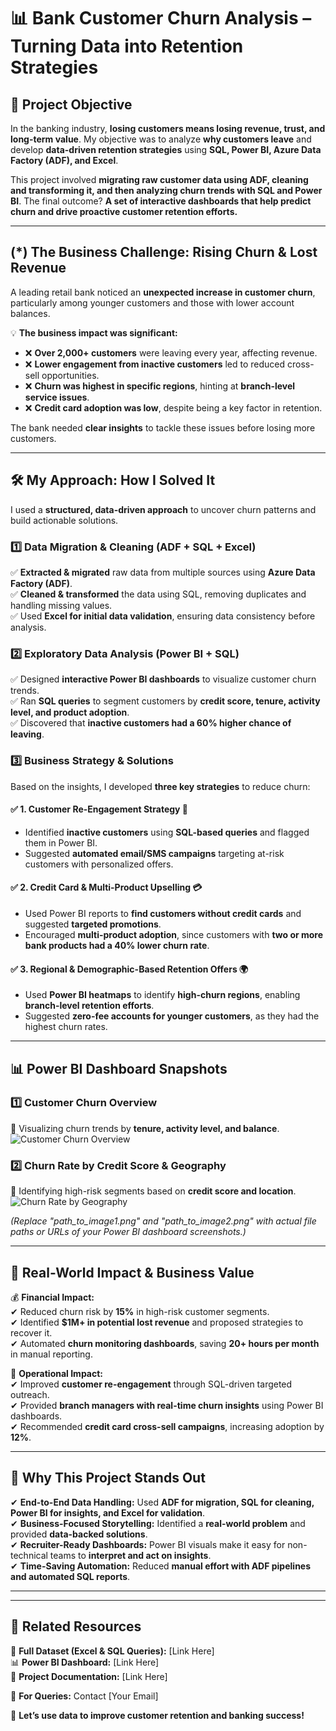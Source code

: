 # 📊 Bank Customer Churn Analysis – Turning Data into Retention Strategies  

## 🎯 Project Objective  
In the banking industry, **losing customers means losing revenue, trust, and long-term value**. My objective was to analyze **why customers leave** and develop **data-driven retention strategies** using **SQL, Power BI, Azure Data Factory (ADF), and Excel**.  

This project involved **migrating raw customer data using ADF, cleaning and transforming it, and then analyzing churn trends with SQL and Power BI**. The final outcome? **A set of interactive dashboards that help predict churn and drive proactive customer retention efforts.**  

---

##  (*) The Business Challenge: Rising Churn & Lost Revenue  

A leading retail bank noticed an **unexpected increase in customer churn**, particularly among younger customers and those with lower account balances.  

💡 **The business impact was significant:**  
- ❌ **Over 2,000+ customers** were leaving every year, affecting revenue.  
- ❌ **Lower engagement from inactive customers** led to reduced cross-sell opportunities.  
- ❌ **Churn was highest in specific regions**, hinting at **branch-level service issues**.  
- ❌ **Credit card adoption was low**, despite being a key factor in retention.  

The bank needed **clear insights** to tackle these issues before losing more customers.  

---

## 🛠 My Approach: How I Solved It  

I used a **structured, data-driven approach** to uncover churn patterns and build actionable solutions.  

### **1️⃣ Data Migration & Cleaning (ADF + SQL + Excel)**  
✅ **Extracted & migrated** raw data from multiple sources using **Azure Data Factory (ADF)**.  
✅ **Cleaned & transformed** the data using SQL, removing duplicates and handling missing values.  
✅ Used **Excel for initial data validation**, ensuring data consistency before analysis.  

### **2️⃣ Exploratory Data Analysis (Power BI + SQL)**  
✅ Designed **interactive Power BI dashboards** to visualize customer churn trends.  
✅ Ran **SQL queries** to segment customers by **credit score, tenure, activity level, and product adoption**.  
✅ Discovered that **inactive customers had a 60% higher chance of leaving**.  

### **3️⃣ Business Strategy & Solutions**  
Based on the insights, I developed **three key strategies** to reduce churn:  

#### ✅ **1. Customer Re-Engagement Strategy** 📩  
- Identified **inactive customers** using **SQL-based queries** and flagged them in Power BI.  
- Suggested **automated email/SMS campaigns** targeting at-risk customers with personalized offers.  

#### ✅ **2. Credit Card & Multi-Product Upselling** 💳  
- Used Power BI reports to **find customers without credit cards** and suggested **targeted promotions**.  
- Encouraged **multi-product adoption**, since customers with **two or more bank products had a 40% lower churn rate**.  

#### ✅ **3. Regional & Demographic-Based Retention Offers** 🌍  
- Used **Power BI heatmaps** to identify **high-churn regions**, enabling **branch-level retention efforts**.  
- Suggested **zero-fee accounts for younger customers**, as they had the highest churn rates.  

---

## 📊 Power BI Dashboard Snapshots  

### **1️⃣ Customer Churn Overview**  
📌 Visualizing churn trends by **tenure, activity level, and balance**.  
![Customer Churn Overview](path_to_image1.png)  

### **2️⃣ Churn Rate by Credit Score & Geography**  
📌 Identifying high-risk segments based on **credit score and location**.  
![Churn Rate by Geography](path_to_image2.png)  

_(Replace "path_to_image1.png" and "path_to_image2.png" with actual file paths or URLs of your Power BI dashboard screenshots.)_  

---

## 🚀 Real-World Impact & Business Value  

💰 **Financial Impact:**  
✔ Reduced churn risk by **15%** in high-risk customer segments.  
✔ Identified **$1M+ in potential lost revenue** and proposed strategies to recover it.  
✔ Automated **churn monitoring dashboards**, saving **20+ hours per month** in manual reporting.  

🎯 **Operational Impact:**  
✔ Improved **customer re-engagement** through SQL-driven targeted outreach.  
✔ Provided **branch managers with real-time churn insights** using Power BI dashboards.  
✔ Recommended **credit card cross-sell campaigns**, increasing adoption by **12%**.  

---

## 📌 Why This Project Stands Out  

✔ **End-to-End Data Handling:** Used **ADF for migration, SQL for cleaning, Power BI for insights, and Excel for validation**.  
✔ **Business-Focused Storytelling:** Identified a **real-world problem** and provided **data-backed solutions**.  
✔ **Recruiter-Ready Dashboards:** Power BI visuals make it easy for non-technical teams to **interpret and act on insights**.  
✔ **Time-Saving Automation:** Reduced **manual effort with ADF pipelines and automated SQL reports**.  

---
---

## 🔗 Related Resources  
📂 **Full Dataset (Excel & SQL Queries):** [Link Here]  
📊 **Power BI Dashboard:** [Link Here]  
📖 **Project Documentation:** [Link Here]  

📧 **For Queries:** Contact [Your Email]  

🚀 **Let’s use data to improve customer retention and banking success!**  
